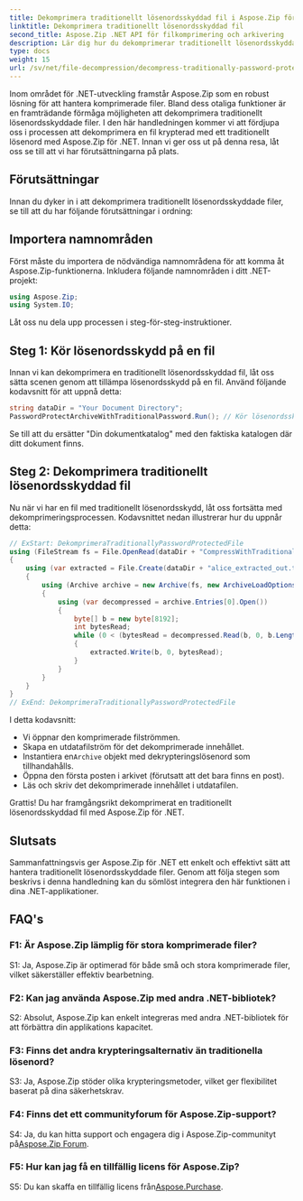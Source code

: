 ```yaml
---
title: Dekomprimera traditionellt lösenordsskyddad fil i Aspose.Zip för .NET
linktitle: Dekomprimera traditionellt lösenordsskyddad fil
second_title: Aspose.Zip .NET API för filkomprimering och arkivering
description: Lär dig hur du dekomprimerar traditionellt lösenordsskyddade filer med Aspose.Zip för .NET. En steg-för-steg-guide för sömlös integration.
type: docs
weight: 15
url: /sv/net/file-decompression/decompress-traditionally-password-protected-file/
---
```

Inom området för .NET-utveckling framstår Aspose.Zip som en robust lösning för att hantera komprimerade filer. Bland dess otaliga funktioner är en framträdande förmåga möjligheten att dekomprimera traditionellt lösenordsskyddade filer. I den här handledningen kommer vi att fördjupa oss i processen att dekomprimera en fil krypterad med ett traditionellt lösenord med Aspose.Zip för .NET. Innan vi ger oss ut på denna resa, låt oss se till att vi har förutsättningarna på plats.

## Förutsättningar

Innan du dyker in i att dekomprimera traditionellt lösenordsskyddade filer, se till att du har följande förutsättningar i ordning:

## Importera namnområden

Först måste du importera de nödvändiga namnområdena för att komma åt Aspose.Zip-funktionerna. Inkludera följande namnområden i ditt .NET-projekt:

```csharp
using Aspose.Zip;
using System.IO;
```

Låt oss nu dela upp processen i steg-för-steg-instruktioner.

## Steg 1: Kör lösenordsskydd på en fil

Innan vi kan dekomprimera en traditionellt lösenordsskyddad fil, låt oss sätta scenen genom att tillämpa lösenordsskydd på en fil. Använd följande kodavsnitt för att uppnå detta:

```csharp
string dataDir = "Your Document Directory";
PasswordProtectArchiveWithTraditionalPassword.Run(); // Kör lösenordsskydd på ett filexempel för att använda det senare
```

Se till att du ersätter "Din dokumentkatalog" med den faktiska katalogen där ditt dokument finns.

## Steg 2: Dekomprimera traditionellt lösenordsskyddad fil

Nu när vi har en fil med traditionellt lösenordsskydd, låt oss fortsätta med dekomprimeringsprocessen. Kodavsnittet nedan illustrerar hur du uppnår detta:

```csharp
// ExStart: DekomprimeraTraditionallyPasswordProtectedFile
using (FileStream fs = File.OpenRead(dataDir + "CompressWithTraditionalEncryption_out.zip"))
{
    using (var extracted = File.Create(dataDir + "alice_extracted_out.txt"))
    {
        using (Archive archive = new Archive(fs, new ArchiveLoadOptions() { DecryptionPassword = "p@s$" }))
        {
            using (var decompressed = archive.Entries[0].Open())
            {
                byte[] b = new byte[8192];
                int bytesRead;
                while (0 < (bytesRead = decompressed.Read(b, 0, b.Length)))
                {
                    extracted.Write(b, 0, bytesRead);
                }
            }
        }
    }
}
// ExEnd: DekomprimeraTraditionallyPasswordProtectedFile
```

I detta kodavsnitt:
- Vi öppnar den komprimerade filströmmen.
- Skapa en utdatafilström för det dekomprimerade innehållet.
-  Instantiera en`Archive` objekt med dekrypteringslösenord som tillhandahålls.
- Öppna den första posten i arkivet (förutsatt att det bara finns en post).
- Läs och skriv det dekomprimerade innehållet i utdatafilen.

Grattis! Du har framgångsrikt dekomprimerat en traditionellt lösenordsskyddad fil med Aspose.Zip för .NET.

## Slutsats

Sammanfattningsvis ger Aspose.Zip för .NET ett enkelt och effektivt sätt att hantera traditionellt lösenordsskyddade filer. Genom att följa stegen som beskrivs i denna handledning kan du sömlöst integrera den här funktionen i dina .NET-applikationer.

## FAQ's

### F1: Är Aspose.Zip lämplig för stora komprimerade filer?

S1: Ja, Aspose.Zip är optimerad för både små och stora komprimerade filer, vilket säkerställer effektiv bearbetning.

### F2: Kan jag använda Aspose.Zip med andra .NET-bibliotek?

S2: Absolut, Aspose.Zip kan enkelt integreras med andra .NET-bibliotek för att förbättra din applikations kapacitet.

### F3: Finns det andra krypteringsalternativ än traditionella lösenord?

S3: Ja, Aspose.Zip stöder olika krypteringsmetoder, vilket ger flexibilitet baserat på dina säkerhetskrav.

### F4: Finns det ett communityforum för Aspose.Zip-support?

 S4: Ja, du kan hitta support och engagera dig i Aspose.Zip-communityt på[Aspose.Zip Forum](https://forum.aspose.com/c/zip/37).

### F5: Hur kan jag få en tillfällig licens för Aspose.Zip?

 S5: Du kan skaffa en tillfällig licens från[Aspose.Purchase](https://purchase.aspose.com/temporary-license/).
